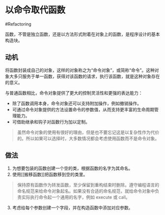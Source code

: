 # 以命令取代函数
#Refactoring 

函数，不管是独立函数，还是以方法形式附着在对象上的函数，是程序设计的基本构造块。

## 动机

将函数封装成自己的对象，这样的对象称之为“命令对象”，或简称“命令”。这种对象大多只服务于单一函数，获得对该函数的请求，执行该函数，就是这种对象存在的意义。

与普通函数相比，命令对象提供了更大的控制灵活性和更强的表达能力：

+ 除了函数调用本身，命令对象还可以支持附加操作，例如撤销操作。
+ 可通过命令对象提供的方法设置命令的参数值，从而支持更丰富的生命周期管理能力。
+ 可借助继承和钩子对函数行为加以定制。

> 虽然命令对象的使用有很好的理由，但是也不要忘记这是以复杂性作为代价的。所以如果可以选择时，大多数情况都会考虑使用函数而不是命令对象。

## 做法

1. 为想要包装的函数创建一个空的类，根据函数的名字为其命名。
2. 使用[[搬移函数]]把函数移到空的类里。

> 保持原有函数作为转发函数，至少保留到重构结束时删除。遵守编程语言的命名规范来给命令对象起名。如果没有合适的命名规范，就给命令对象中负责实际执行命令起一个通用的名字，例如 execute 或 call。

3. 考虑给每个参数创建一个字段，并在构造函数中添加对应参数。

